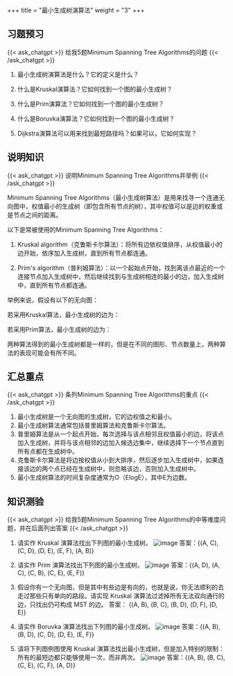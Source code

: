 +++
title = "最小生成树演算法"
weight = "3"
+++
## 习题预习
{{< ask_chatgpt >}}
给我5题Minimum Spanning Tree Algorithms的问题
{{< /ask_chatgpt >}}



1. 最小生成树演算法是什么？它的定义是什么？

2. 什么是Kruskal演算法？它如何找到一个图的最小生成树？

3. 什么是Prim演算法？它如何找到一个图的最小生成树？

4. 什么是Boruvka演算法？它如何找到一个图的最小生成树？

5. Dijkstra演算法可以用来找到最短路径吗？如果可以，它如何实现？   

## 说明知识
{{< ask_chatgpt >}}
说明Minimum Spanning Tree Algorithms并举例
{{< /ask_chatgpt >}}



Minimum Spanning Tree Algorithms（最小生成树算法）是用来找寻一个连通无向图中，权值最小的生成树（即包含所有节点的树），其中权值可以是边的权重或是节点之间的距离。

以下是常被使用的Minimum Spanning Tree Algorithms：

1. Kruskal algorithm（克鲁斯卡尔算法）：将所有边依权值排序，从权值最小的边开始，依序加入生成树，直到所有节点都连通。

2. Prim's algorithm（普利姆算法）：以一个起始点开始，找到离该点最近的一个连接节点加入生成树中，然后继续找到与生成树相连的最小的边，加入生成树中，直到所有节点都连通。

举例来说，假设有以下的无向图： 

若采用Kruskal算法，最小生成树的边为： 

若采用Prim算法，最小生成树的边为： 

两种算法得到的最小生成树都是一样的，但是在不同的图形、节点数量上，两种算法的表现可能会有所不同。   

## 汇总重点
{{< ask_chatgpt >}}
条列Minimum Spanning Tree Algorithms的重点
{{< /ask_chatgpt >}}



1. 最小生成树是一个无向图的生成树，它的边权值之和最小。 
2. 最小生成树算法通常包括普里姆算法和克鲁斯卡尔算法。 
3. 普里姆算法是从一个起点开始，每次选择与该点相邻且权值最小的边，将该点加入生成树，并将与该点相邻的边加入候选边集中，继续选择下一个节点直到所有点都在生成树中。 
4. 克鲁斯卡尔算法是将边按权值从小到大排序，然后逐步加入生成树中，如果连接该边的两个点已经在生成树中，则忽略该边，否则加入生成树中。 
5. 最小生成树算法的时间复杂度通常为O（ElogE），其中E为边数。   

## 知识测验
{{< ask_chatgpt >}}
给我5题Minimum Spanning Tree Algorithms的中等难度问题，并在后面列出答案
{{< /ask_chatgpt >}}



1. 请实作 Kruskal 演算法找出下列图的最小生成树。
![image](https://i.imgur.com/9TD7b8e.png)
答案：{(A, C), (C, D), (D, E), (E, F), (A, B)}

2. 请实作 Prim 演算法找出下列图的最小生成树。
![image](https://i.imgur.com/5tKjJtH.png)
答案：{(A, D), (A, C), (C, B), (C, E), (E, F)}

3. 假设你有一个无向图，但是其中有些边是有向的，也就是说，你无法顺利的去走过那些只有单向的路段。请实现 Kruskal 演算法过滤掉所有无法双向通行的边，只找出仍可构成 MST 的边。
答案： {(A, B), (B, C), (B, D), (D, F), (D, E)}

4. 请实作 Boruvka 演算法找出下列图的最小生成树。
![image](https://i.imgur.com/yhp5Z5I.png)
答案：{(A, B), (B, D), (C, D), (D, E), (E, F)}

5. 请将下列图例图使用 Kruskal 演算法找出最小生成树，但是加入特别的限制：所有的最短边都只能够使用一次，而非两次。
![image](https://i.imgur.com/OY6oPHU.png)
答案：{(A, B), (B, C), (C, E), (C, F), (A, D)}   

